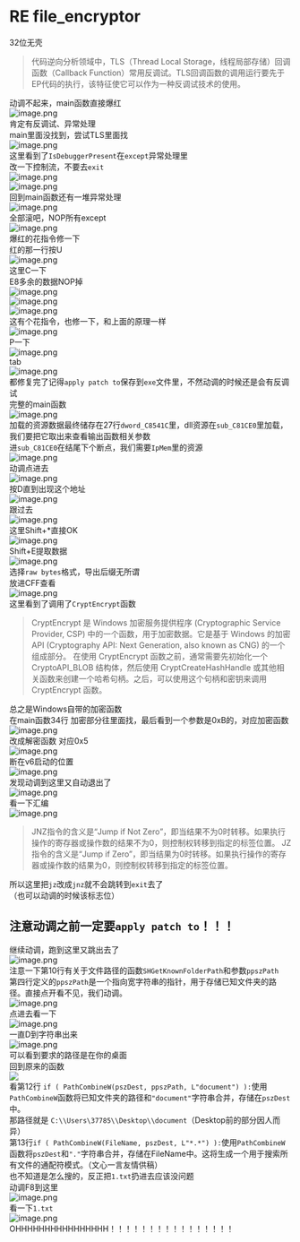 # RE file_encryptor
32位无壳
> 代码逆向分析领域中，TLS（Thread Local Storage，线程局部存储）回调函数（Callback Function）常用反调试。TLS回调函数的调用运行要先于EP代码的执行，该特征使它可以作为一种反调试技术的使用。

动调不起来，main函数直接爆红<br />![image.png](p/F1.png)<br />肯定有反调试、异常处理<br />main里面没找到，尝试TLS里面找<br />![image.png](p/F2.png)<br />这里看到了`IsDebuggerPresent`在`except`异常处理里<br />改一下控制流，不要去`exit`<br />![image.png](p/F3.png)<br />![image.png](p/F4.png)<br />回到main函数还有一堆异常处理<br />![image.png](p/F5.png)<br />全部滚吧，NOP所有except<br />![image.png](p/F6.png)<br />爆红的花指令修一下<br />红的那一行按U<br />![image.png](p/F7.png)<br />这里C一下<br />E8多余的数据NOP掉<br />![image.png](p/F8.png)<br />![image.png](p/F9.png)<br />![image.png](p/F10.png)<br />这有个花指令，也修一下，和上面的原理一样<br />![image.png](p/F11.png)<br />P一下<br />![image.png](p/F12.png)<br />tab<br />![image.png](p/F13.png)<br />都修复完了记得`apply patch to`保存到`exe`文件里，不然动调的时候还是会有反调试<br />完整的main函数<br />![image.png](p/F14.png)<br />加载的资源数据最终储存在27行`dword_C8541C`里，dll资源在`sub_C81CE0`里加载，我们要把它取出来查看输出函数相关参数<br />进`sub_C81CE0`在结尾下个断点，我们需要`IpMem`里的资源<br />![image.png](p/F15.png)<br />动调点进去<br />![image.png](p/F16.png)<br />按D直到出现这个地址<br />![image.png](p/F17.png)<br />跟过去<br />![image.png](p/F18.png)<br />这里Shift+*直接OK<br />![image.png](p/F19.png)<br />Shift+E提取数据<br />![image.png](p/F20.png)<br />选择`raw bytes`格式，导出后缀无所谓<br />放进CFF查看<br />![image.png](p/F21.png)<br />这里看到了调用了`CryptEncrypt`函数
> CryptEncrypt 是 Windows 加密服务提供程序 (Cryptographic Service Provider, CSP) 中的一个函数，用于加密数据。它是基于 Windows 的加密API (Cryptography API: Next Generation, also known as CNG) 的一个组成部分。
> 在使用 CryptEncrypt 函数之前，通常需要先初始化一个 CryptoAPI_BLOB 结构体，然后使用 CryptCreateHashHandle 或其他相关函数来创建一个哈希句柄。之后，可以使用这个句柄和密钥来调用 CryptEncrypt 函数。

总之是Windows自带的加密函数<br />在main函数34行 加密部分往里面找，最后看到一个参数是0xB的，对应加密函数<br />![image.png](p/F22.png)<br />改成解密函数 对应0x5<br />![image.png](p/F23.png)<br />断在v6启动的位置<br />![image.png](p/F24.png)<br />发现动调到这里又自动退出了<br />![image.png](p/F25.png)<br />看一下汇编<br />![image.png](p/F26.png)
> JNZ指令的含义是“Jump if Not Zero”，即当结果不为0时转移。如果执行操作的寄存器或操作数的结果不为0，则控制权转移到指定的标签位置。
> JZ指令的含义是“Jump if Zero”，即当结果为0时转移。如果执行操作的寄存器或操作数的结果为0，则控制权转移到指定的标签位置。

所以这里把`jz`改成`jnz`就不会跳转到`exit`去了<br />（也可以动调的时候该标志位）<br />
## 注意动调之前一定要`apply patch to`！！！
继续动调，跑到这里又跳出去了<br />![image.png](p/F27.png)<br />注意一下第10行有关于文件路径的函数`SHGetKnownFolderPath`和参数`ppszPath`<br />第四行定义的`ppszPath`是一个指向宽字符串的指针，用于存储已知文件夹的路径。直接点开看不见，我们动调。<br />![image.png](p/F28.png)<br />点进去看一下<br />![image.png](p/F29.png)<br />一直D到字符串出来<br />![image.png](p/F30.png)<br />可以看到要求的路径是在你的桌面<br />回到原来的函数<br />![](p/F31.png)<br />看第12行 `if ( PathCombineW(pszDest, ppszPath, L"document") ):`使用`PathCombineW`函数将已知文件夹的路径和`"document"`字符串合并，存储在`pszDest`中。<br />那路径就是 `C:\\Users\37785\\Desktop\\document`（Desktop前的部分因人而异）<br />第13行`if ( PathCombineW(FileName, pszDest, L"*.*") ):`使用`PathCombineW`函数将`pszDest`和`"."`字符串合并，存储在FileName中。这将生成一个用于搜索所有文件的通配符模式。（文心一言友情供稿）<br />也不知道是怎么搜的，反正把`1.txt`扔进去应该没问题<br />动调F8到这里<br />![image.png](p/F32.png)<br />看一下`1.txt`<br />![image.png](p/F33.png)<br />OHHHHHHHHHHHHHHHH！！！！！！！！！！！！！！！！
